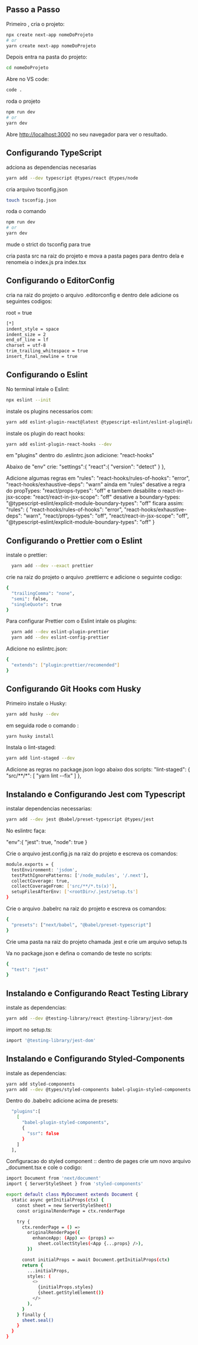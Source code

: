 ## Passo a Passo

Primeiro , cria o projeto:

```bash
npx create next-app nomeDoProjeto
# or
yarn create next-app nomeDoProjeto
```

Depois entra na pasta do projeto:
```bash
cd nomeDoProjeto
```
Abre no VS code:
```bash
code .
```
roda o projeto
```bash
npm run dev
# or
yarn dev
```

Abre [http://localhost:3000](http://localhost:3000) no seu navegador para ver o resultado.


##  Configurando TypeScript

adciona as dependencias necesarias
```bash
yarn add --dev typescript @types/react @types/node
```
cria arquivo tsconfig.json
```bash
touch tsconfig.json
```
roda o comando
```bash
npm run dev
# or
yarn dev
```

mude o strict do tsconfig para true

cria pasta src na raiz do projeto e mova a pasta pages para dentro dela e renomeia o index.js pra index.tsx

##  Configurando o EditorConfig

cria na raiz do projeto o arquivo .editorconfig e dentro dele adicione os seguintes codigos:

root = true

```bash
[*]
indent_style = space
indent_size = 2
end_of_line = lf
charset = utf-8
trim_trailing_whitespace = true
insert_final_newline = true
```

##  Configurando o Eslint

No terminal intale o Eslint:

```bash
npx eslint --init
```

instale os plugins necessarios com:

```bash
yarn add eslint-plugin-react@latest @typescript-eslint/eslint-plugin@latest @typescript-eslint/parser@latest eslint@latest
```

instale os plugin do react hooks:

```bash
yarn add eslint-plugin-react-hooks --dev
```
em "plugins" dentro do .eslintrc.json adicione:
  "react-hooks"

Abaixo de "env" crie:
 "settings":{
   "react":{
     "version": "detect"
   }
 },


Adicione algumas regras em "rules":
  "react-hooks/rules-of-hooks": "error",
  "react-hooks/exhaustive-deps": "warn"
ainda em "rules" desative a regra do propTypes:
  "react/props-types": "off"
e tambem desabilite o react-in-jsx-scope:
  "react/react-in-jsx-scope": "off"
desative a boundary-types:
  "@typescript-eslint/explicit-module-boundary-types": "off"
  ficara assim:
    "rules": {
      "react-hooks/rules-of-hooks": "error",
      "react-hooks/exhaustive-deps": "warn",
      "react/props-types": "off",
      "react/react-in-jsx-scope": "off",
      "@typescript-eslint/explicit-module-boundary-types": "off"
    }


##  Configurando o Prettier com o Eslint

instale o prettier:

```bash
  yarn add --dev --exact prettier
```
crie na raiz do projeto o arquivo .prettierrc e adicione o seguinte codigo:
```bash
{
  "trailingComma": "none",
  "semi": false,
  "singleQuote": true
}
```

Para configurar Prettier com o Eslint intale os plugins:

```bash
  yarn add --dev eslint-plugin-prettier
  yarn add --dev eslint-config-prettier
```

Adicione no eslintrc.json:
```bash
{
  "extends": ["plugin:prettier/recomended"]
}
```

##  Configurando Git Hooks com Husky

Primeiro instale o Husky:
```bash
yarn add husky --dev
```
em seguida rode o comando :
```bash
yarn husky install
```
Instala o lint-staged:

```bash
yarn add lint-staged --dev
```
Adicione as regras no package.json logo abaixo dos scripts:
"lint-staged": {
  "src/**/*": [
    "yarn lint --fix"
  ]
},


##  Instalando e Configurando Jest com Typescript

instalar dependencias necessarias:

```bash
yarn add --dev jest @babel/preset-typescript @types/jest
```

No eslintrc faça:

"env":{
  "jest": true,
  "node": true
}

Crie o arquivo jest.config.js na raiz do projeto e escreva os comandos:
```bash
module.exports = {
  testEnvironment: 'jsdom',
  testPathIgnorePatterns: ['/node_mudules', '/.next'],
  collectCoverage: true,
  collectCoverageFrom: ['src/**/*.ts(x)'],
  setupFilesAfterEnv: ['<rootDir>/.jest/setup.ts']
}
```

Crie o arquivo .babelrc na raiz do projeto e escreva os comandos:
```bash
{
  "presets": ["next/babel", "@babel/preset-typescript"]
}
```

Crie uma pasta na raiz do projeto chamada .jest e crie um arquivo setup.ts

Va no package.json e defina o comando de teste no scripts:

```bash
{
  "test": "jest"
}
```

##  Instalando e Configurando React Testing Library

instale as dependencias:

```bash
yarn add --dev @testing-library/react @testing-library/jest-dom
```
import no setup.ts:
```bash
import '@testing-library/jest-dom'
```


##  Instalando e Configurando Styled-Components

instale as dependencias:

```bash
yarn add styled-components
yarn add --dev @types/styled-components babel-plugin-styled-components
```
Dentro do .babelrc adicione acima de presets:
```bash
  "plugins":[
    [
      "babel-plugin-styled-components",
      {
        "ssr": false
      }
    ]
  ],
```
Configuracao do styled component :: dentro de pages crie um novo arquivo _document.tsx e cole o codigo:
```bash
import Document from 'next/document'
import { ServerStyleSheet } from 'styled-components'

export default class MyDocument extends Document {
  static async getInitialProps(ctx) {
    const sheet = new ServerStyleSheet()
    const originalRenderPage = ctx.renderPage

    try {
      ctx.renderPage = () =>
        originalRenderPage({
          enhanceApp: (App) => (props) =>
            sheet.collectStyles(<App {...props} />),
        })

      const initialProps = await Document.getInitialProps(ctx)
      return {
        ...initialProps,
        styles: (
          <>
            {initialProps.styles}
            {sheet.getStyleElement()}
          </>
        ),
      }
    } finally {
      sheet.seal()
    }
  }
}
```







<!--   "husky": {
    "hook": {
      "pre-commit": "lint-staged"
    }
  },
  "lint-staged": {
    "src/**/*": [
      "yarn lint --fix",
      "yarn test --findRelatedTests --bail"
    ]
  }, -->


